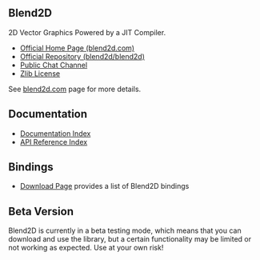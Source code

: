 Blend2D
-------

2D Vector Graphics Powered by a JIT Compiler.

  * [Official Home Page (blend2d.com)](https://blend2d.com)
  * [Official Repository (blend2d/blend2d)](https://github.com/blend2d/blend2d)
  * [Public Chat Channel](https://gitter.im/blend2d/blend2d)
  * [Zlib License](./LICENSE.md)

See [blend2d.com](https://blend2d.com) page for more details.

Documentation
-------------

  * [Documentation Index](https://blend2d.com/doc/index.html)
  * [API Reference Index](https://blend2d.com/api/index.html)

Bindings
--------

  * [Download Page](https://blend2d.com/download.html#Bindings) provides a list of Blend2D bindings

Beta Version
------------

Blend2D is currently in a beta testing mode, which means that you can download and use the library, but a certain functionality may be limited or not working as expected. Use at your own risk!
